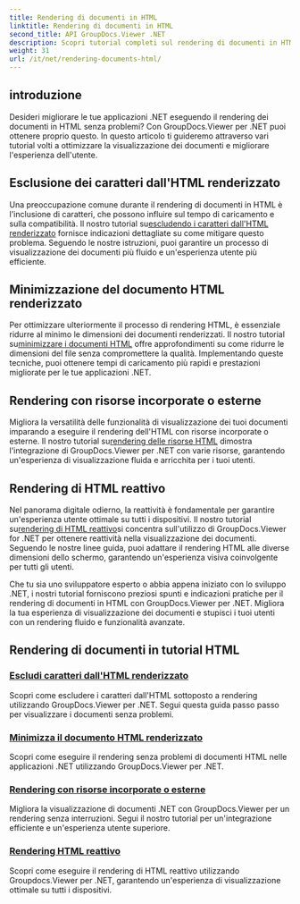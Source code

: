 ```yaml
---
title: Rendering di documenti in HTML
linktitle: Rendering di documenti in HTML
second_title: API GroupDocs.Viewer .NET
description: Scopri tutorial completi sul rendering di documenti in HTML utilizzando GroupDocs.Viewer per .NET. Apprendi le tecniche per la visualizzazione dei documenti e una migliore esperienza utente.
weight: 31
url: /it/net/rendering-documents-html/
---
```


## introduzione

Desideri migliorare le tue applicazioni .NET eseguendo il rendering dei documenti in HTML senza problemi? Con GroupDocs.Viewer per .NET puoi ottenere proprio questo. In questo articolo ti guideremo attraverso vari tutorial volti a ottimizzare la visualizzazione dei documenti e migliorare l'esperienza dell'utente.

## Esclusione dei caratteri dall'HTML renderizzato
 Una preoccupazione comune durante il rendering di documenti in HTML è l'inclusione di caratteri, che possono influire sul tempo di caricamento e sulla compatibilità. Il nostro tutorial su[escludendo i caratteri dall'HTML renderizzato](./exclude-fonts-html/) fornisce indicazioni dettagliate su come mitigare questo problema. Seguendo le nostre istruzioni, puoi garantire un processo di visualizzazione dei documenti più fluido e un'esperienza utente più efficiente. 

## Minimizzazione del documento HTML renderizzato
Per ottimizzare ulteriormente il processo di rendering HTML, è essenziale ridurre al minimo le dimensioni dei documenti renderizzati. Il nostro tutorial su[minimizzare i documenti HTML](./minify-html/) offre approfondimenti su come ridurre le dimensioni del file senza compromettere la qualità. Implementando queste tecniche, puoi ottenere tempi di caricamento più rapidi e prestazioni migliorate per le tue applicazioni .NET.

## Rendering con risorse incorporate o esterne
 Migliora la versatilità delle funzionalità di visualizzazione dei tuoi documenti imparando a eseguire il rendering dell'HTML con risorse incorporate o esterne. Il nostro tutorial su[rendering delle risorse HTML](./render-html-resources/) dimostra l'integrazione di GroupDocs.Viewer per .NET con varie risorse, garantendo un'esperienza di visualizzazione fluida e arricchita per i tuoi utenti.

## Rendering di HTML reattivo
 Nel panorama digitale odierno, la reattività è fondamentale per garantire un'esperienza utente ottimale su tutti i dispositivi. Il nostro tutorial su[rendering di HTML reattivo](./render-responsive-html/)si concentra sull'utilizzo di GroupDocs.Viewer for .NET per ottenere reattività nella visualizzazione dei documenti. Seguendo le nostre linee guida, puoi adattare il rendering HTML alle diverse dimensioni dello schermo, garantendo un'esperienza visiva coinvolgente per tutti gli utenti.

Che tu sia uno sviluppatore esperto o abbia appena iniziato con lo sviluppo .NET, i nostri tutorial forniscono preziosi spunti e indicazioni pratiche per il rendering di documenti in HTML con GroupDocs.Viewer per .NET. Migliora la tua esperienza di visualizzazione dei documenti e stupisci i tuoi utenti con un rendering fluido e funzionalità avanzate.

## Rendering di documenti in tutorial HTML
### [Escludi caratteri dall'HTML renderizzato](./exclude-fonts-html/)
Scopri come escludere i caratteri dall'HTML sottoposto a rendering utilizzando GroupDocs.Viewer per .NET. Segui questa guida passo passo per visualizzare i documenti senza problemi.
### [Minimizza il documento HTML renderizzato](./minify-html/)
Scopri come eseguire il rendering senza problemi di documenti HTML nelle applicazioni .NET utilizzando GroupDocs.Viewer per .NET.
### [Rendering con risorse incorporate o esterne](./render-html-resources/)
Migliora la visualizzazione di documenti .NET con GroupDocs.Viewer per un rendering senza interruzioni. Segui il nostro tutorial per un'integrazione efficiente e un'esperienza utente superiore.
### [Rendering HTML reattivo](./render-responsive-html/)
Scopri come eseguire il rendering di HTML reattivo utilizzando Groupdocs.Viewer per .NET, garantendo un'esperienza di visualizzazione ottimale su tutti i dispositivi.
